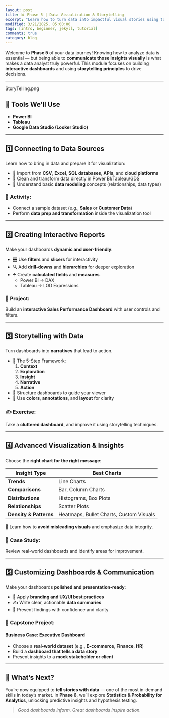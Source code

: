```yaml
---
layout: post
title: 📊 Phase 5 | Data Visualization & Storytelling 
excerpt: "Learn how to turn data into impactful visual stories using tools like Power BI, Tableau, and Google Data Studio."
modified: 3/21/2025, 05:00:00
tags: [intro, beginner, jekyll, tutorial]
comments: true
category: blog
---
```



Welcome to **Phase 5** of your data journey! Knowing how to analyze data is essential — but being able to **communicate those insights visually** is what makes a data analyst truly powerful. This module focuses on building **interactive dashboards** and using **storytelling principles** to drive decisions.

---


StoryTelling.png 
## 🔧 Tools We’ll Use

- **Power BI**  
- **Tableau**  
- **Google Data Studio (Looker Studio)**  

---

## 1️⃣ Connecting to Data Sources

Learn how to bring in data and prepare it for visualization:

- 🔗 Import from **CSV**, **Excel**, **SQL databases**, **APIs**, and **cloud platforms**
- 🧼 Clean and transform data directly in Power BI/Tableau/GDS
- 🧱 Understand basic **data modeling** concepts (relationships, data types)

### 🎯 Activity:

- Connect a sample dataset (e.g., **Sales** or **Customer Data**)  
- Perform **data prep and transformation** inside the visualization tool  

---

## 2️⃣ Creating Interactive Reports

Make your dashboards **dynamic and user-friendly**:

- 🎛️ Use **filters** and **slicers** for interactivity  
- 🔍 Add **drill-downs** and **hierarchies** for deeper exploration  
- ➗ Create **calculated fields** and **measures**  
  - Power BI → DAX  
  - Tableau → LOD Expressions  

### 💼 Project:

Build an **interactive Sales Performance Dashboard** with user controls and filters.

---

## 3️⃣ Storytelling with Data

Turn dashboards into **narratives** that lead to action.

- 🧭 The 5-Step Framework:  
  1. **Context**  
  2. **Exploration**  
  3. **Insight**  
  4. **Narrative**  
  5. **Action**  
- 🧱 Structure dashboards to guide your viewer  
- 🎨 Use **colors**, **annotations**, and **layout** for clarity

### ✍️ Exercise:

Take a **cluttered dashboard**, and improve it using storytelling techniques.

---

## 4️⃣ Advanced Visualization & Insights

Choose the **right chart for the right message**:

| Insight Type       | Best Charts                                     |
|--------------------|-------------------------------------------------|
| **Trends**         | Line Charts                                     |
| **Comparisons**    | Bar, Column Charts                              |
| **Distributions**  | Histograms, Box Plots                           |
| **Relationships**  | Scatter Plots                                   |
| **Density & Patterns** | Heatmaps, Bullet Charts, Custom Visuals   |

🚫 Learn how to **avoid misleading visuals** and emphasize data integrity.

### 🧠 Case Study:

Review real-world dashboards and identify areas for improvement.

---

## 5️⃣ Customizing Dashboards & Communication

Make your dashboards **polished and presentation-ready**:

- 🎨 Apply **branding and UX/UI best practices**  
- ✍️ Write clear, actionable **data summaries**  
- 🎤 Present findings with confidence and clarity  

### 🧪 Capstone Project:

#### Business Case: Executive Dashboard

- Choose a **real-world dataset** (e.g., **E-commerce**, **Finance**, **HR**)  
- Build a **dashboard that tells a data story**  
- Present insights to a **mock stakeholder or client**

---

## 🎯 What’s Next?

You’re now equipped to **tell stories with data** — one of the most in-demand skills in today’s market. In **Phase 6**, we’ll explore **Statistics & Probability for Analytics**, unlocking predictive insights and hypothesis testing.

> *Good dashboards inform. Great dashboards inspire action.*



